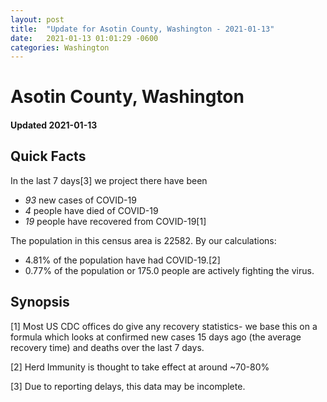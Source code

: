 ```yaml
---
layout: post
title:  "Update for Asotin County, Washington - 2021-01-13"
date:   2021-01-13 01:01:29 -0600
categories: Washington
---
```


# Asotin County, Washington
#### Updated 2021-01-13

## Quick Facts

In the last 7 days[3] we project there have been
- *93* new cases of COVID-19
- *4* people have died of COVID-19
- *19* people have recovered from COVID-19[1]

The population in this census area is 22582. By our calculations:
- 4.81% of the population have had COVID-19.[2]
- 0.77% of the population or 175.0 people are actively fighting the virus.

## Synopsis




[1] Most US CDC offices do give any recovery statistics- we base this on a formula which looks at confirmed new cases
15 days ago (the average recovery time) and deaths over the last 7 days.

[2] Herd Immunity is thought to take effect at around ~70-80%

[3] Due to reporting delays, this data may be incomplete.
 
    